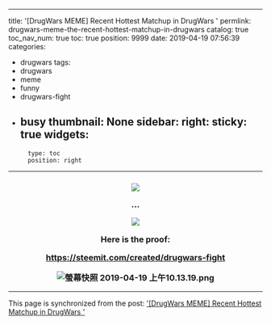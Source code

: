 
---
title: '[DrugWars MEME] Recent Hottest Matchup in DrugWars '
permlink: drugwars-meme-the-recent-hottest-matchup-in-drugwars
catalog: true
toc_nav_num: true
toc: true
position: 9999
date: 2019-04-19 07:56:39
categories:
- drugwars
tags:
- drugwars
- meme
- funny
- drugwars-fight
- busy
thumbnail: None
sidebar:
    right:
        sticky: true
widgets:
    -
        type: toc
        position: right
---


<h3><center>

![](https://i.imgflip.com/2yyb4m.jpg)

...

![](https://i.imgflip.com/2yyaof.jpg)

Here is the proof:

https://steemit.com/created/drugwars-fight

![螢幕快照 2019-04-19 上午10.13.19.png](https://cdn.steemitimages.com/DQmUL4Z2gAeFZnxzmZi37xfC41hcAAkWpatmVuZkpmLgwTL/%E8%9E%A2%E5%B9%95%E5%BF%AB%E7%85%A7%202019-04-19%20%E4%B8%8A%E5%8D%8810.13.19.png)

</center></h3>


- - -

This page is synchronized from the post: ['[DrugWars MEME] Recent Hottest Matchup in DrugWars '](https://steemit.com/@deanliu/drugwars-meme-the-recent-hottest-matchup-in-drugwars)
